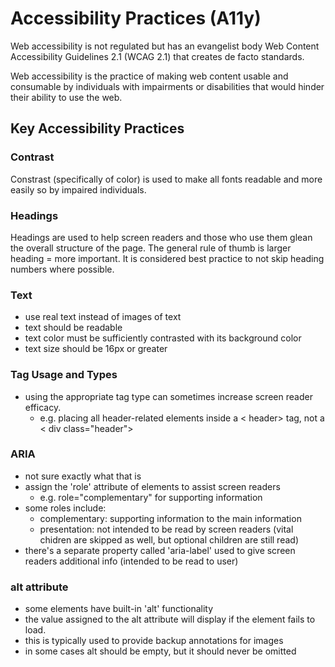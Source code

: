 # Accessibility Practices (A11y)

Web accessibility is not regulated but has an evangelist body Web Content Accessibility Guidelines 2.1 (WCAG 2.1) that creates de facto standards.

Web accessibility is the practice of making web content usable and consumable by individuals with impairments or disabilities that would hinder their ability to use the web.

## Key Accessibility Practices

### Contrast
Constrast (specifically of color) is used to make all fonts readable and more easily so by impaired individuals.

### Headings
Headings are used to help screen readers and those who use them glean the overall structure of the page. The general rule of thumb is larger heading = more important. It is considered best practice to not skip heading numbers where possible.

### Text
- use real text instead of images of text
- text should be readable
- text color must be sufficiently contrasted with its background color
- text size should be 16px or greater

### Tag Usage and Types
- using the appropriate tag type can sometimes increase screen reader efficacy.
    - e.g. placing all header-related elements inside a < header> tag, not a < div class="header">

### ARIA
- not sure exactly what that is
- assign the 'role' attribute of elements to assist screen readers
    - e.g. role="complementary" for supporting information 
- some roles include:
    - complementary: supporting information to the main information
    - presentation: not intended to be read by screen readers (vital chidren are skipped as well, but optional children are still read)
- there's a separate property called 'aria-label' used to give screen readers additional info (intended to be read to user)

### alt attribute
- some elements have built-in 'alt' functionality
- the value assigned to the alt attribute will display if the element fails to load.
- this is typically used to provide backup annotations for images 
- in some cases alt should be empty, but it should never be omitted

